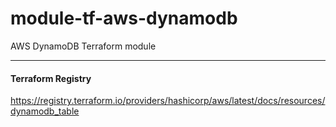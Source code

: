 # module-tf-aws-dynamodb
AWS DynamoDB Terraform module

----

#### Terraform Registry
https://registry.terraform.io/providers/hashicorp/aws/latest/docs/resources/dynamodb_table